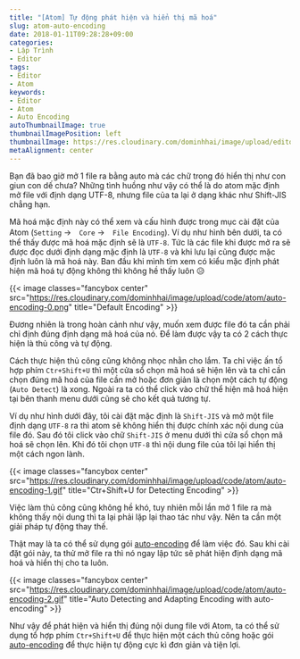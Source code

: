 ```yaml
---
title: "[Atom] Tự động phát hiện và hiển thị mã hoá"
slug: atom-auto-encoding
date: 2018-01-11T09:28:28+09:00
categories:
- Lập Trình
- Editor
tags:
- Editor
- Atom
keywords:
- Editor
- Atom
- Auto Encoding
autoThumbnailImage: true
thumbnailImagePosition: left
thumbnailImage: https://res.cloudinary.com/dominhhai/image/upload/editor/atom.png
metaAlignment: center
---
```

Bạn đã bao giờ mở 1 file ra bằng auto mà các chữ trong đó hiển thị như con giun con dế chưa? Những tình huồng như vậy có thể là do atom mặc định mở file với định dạng UTF-8, nhưng file của ta lại ở dạng khác như Shift-JIS chẳng hạn.
<!--more-->

Mã hoá mặc định này có thể xem và cấu hình được trong mục cài đặt của Atom (`Setting` →　`Core` →　`File Encoding`). Ví dụ như hình bên dưới, ta có thể thấy được mã hoá mặc định sẽ là `UTF-8`. Tức là các file khi được mở ra sẽ được đọc dưới định dạng mặc định là `UTF-8` và khi lưu lại cũng được mặc định luôn là mã hoá này. Ban đầu khi mình tìm xem có kiểu mặc định phát hiện mã hoá tự động không thì không hề thấy luôn 😥

{{< image classes="fancybox center" src="https://res.cloudinary.com/dominhhai/image/upload/code/atom/auto-encoding-0.png" title="Default Encoding" >}}

Đương nhiên là trong hoàn cảnh như vậy, muốn xem được file đó ta cần phải chỉ định đúng định dạng mã hoá của nó. Để làm được vậy ta có 2 cách thực hiện là thủ công và tự động.

Cách thực hiện thủ công cũng không nhọc nhằn cho lắm. Ta chỉ việc ấn tổ hợp phím `Ctr+Shift+U` thì một cửa sổ chọn mã hoá sẽ hiện lên và ta chỉ cần chọn đúng mã hoá của file cần mở hoặc đơn giản là chọn một cách tự động (`Auto Detect`) là xong. Ngoài ra ta có thể click vào chữ thể hiện mã hoá hiện tại bên thanh menu dưới cũng sẽ cho kết quả tương tự.

Ví dụ như hình dưới đây, tôi cài đặt mặc định là `Shift-JIS` và mở một file định dạng `UTF-8` ra thì atom sẽ không hiển thị được chính xác nội dung của file đó. Sau đó tôi click vào chữ `Shift-JIS` ở menu dưới thì cửa sổ chọn mã hoá sẽ chọn lên. Khi đó tôi chọn `UTF-8` thì nội dung file của tôi lại hiển thị một cách ngon lành.

{{< image classes="fancybox center" src="https://res.cloudinary.com/dominhhai/image/upload/code/atom/auto-encoding-1.gif" title="Ctr+Shift+U for Detecting Encoding" >}}

Việc làm thủ công cũng không hề khó, tuy nhiên mỗi lần mở 1 file ra mà không thấy nội dung thì ta lại phải lặp lại thao tác như vậy. Nên ta cần một giải pháp tự động thay thế.

Thật may là ta có thể sử dụng gói [auto-encoding](https://atom.io/packages/auto-encoding) để làm việc đó. Sau khi cài đặt gói này, ta thử mở file ra thì nó ngay lập tức sẽ phát hiện định dạng mã hoá và hiển thị cho ta luôn.

{{< image classes="fancybox center" src="https://res.cloudinary.com/dominhhai/image/upload/code/atom/auto-encoding-2.gif" title="Auto Detecting and Adapting Encoding with auto-encoding" >}}

Như vậy để phát hiện và hiển thị đúng nội dung file với Atom, ta có thể sử dụng tổ hợp phím `Ctr+Shift+U` để thực hiện một cách thủ công hoặc gói [auto-encoding](https://atom.io/packages/auto-encoding) để thực hiện tự động cực kì đơn giản và tiện lợi.
